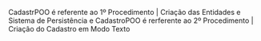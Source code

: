 CadastrPOO é referente ao 1º Procedimento | Criação das Entidades e Sistema de Persistência e 
CadastroPOO é rerferente ao 2º Procedimento | Criação do Cadastro em Modo Texto
